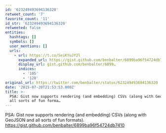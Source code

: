 ```yaml
---
id: '623249493694136320'
retweet_count: '7'
favorite_count: '11'
id_str: '623249493694136320'
retweeted: false
entities:
  hashtags: []
  symbols: []
  user_mentions: []
  urls:
    - url: https://t.co/SeiKYuJY2l
      expanded_url: https://gist.github.com/benbalter/6899ba96f54724db7410
      display_url: gist.github.com/benbalter/6899…
      indices:
        - '105'
        - '128'
original_url: https://twitter.com/benbalter/status/623249493694136320
date: '2015-07-20T21:53:53.000Z'
title: >-
  PSA: Gist now supports rendering (and embedding) CSVs (along with GeoJSON and
  all sorts of fun forma…
---
```


PSA: Gist now supports rendering (and embedding) CSVs (along with GeoJSON and all sorts of fun formats). https://gist.github.com/benbalter/6899ba96f54724db7410